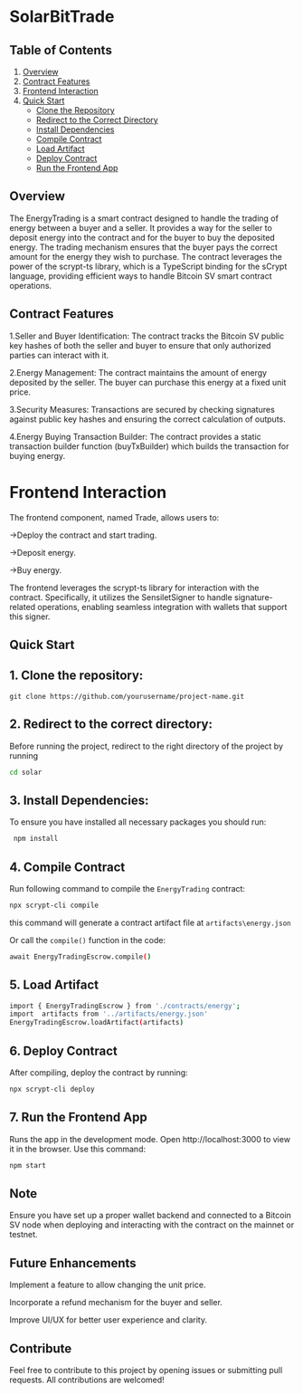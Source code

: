 # SolarBitTrade

## Table of Contents

1. [Overview](#overview)
2. [Contract Features](#contract-features)
3. [Frontend Interaction](#frontend-interaction)
4. [Quick Start](#quick-start)
   - [Clone the Repository](#1-clone-the-repository)
   - [Redirect to the Correct Directory](#2-redirect-to-the-correct-directory)
   - [Install Dependencies](#3-install-dependencies)
   - [Compile Contract](#4-compile-contract)
   - [Load Artifact](#5-load-artifact)
   - [Deploy Contract](#6-deploy-contract)
   - [Run the Frontend App](#7-run-the-frontend-app)


## Overview

The EnergyTrading is a smart contract designed to handle the trading of energy between a buyer and a seller. It provides a way for the seller to deposit energy into the contract and for the buyer to buy the deposited energy. The trading mechanism ensures that the buyer pays the correct amount for the energy they wish to purchase. The contract leverages the power of the scrypt-ts library, which is a TypeScript binding for the sCrypt language, providing efficient ways to handle Bitcoin SV smart contract operations.

## Contract Features

1.Seller and Buyer Identification:
The contract tracks the Bitcoin SV public key hashes of both the seller and buyer to ensure that only authorized parties can interact with it.

2.Energy Management:
The contract maintains the amount of energy deposited by the seller. The buyer can purchase this energy at a fixed unit price.

3.Security Measures:
Transactions are secured by checking signatures against public key hashes and ensuring the correct calculation of outputs.

4.Energy Buying Transaction Builder:
The contract provides a static transaction builder function (buyTxBuilder) which builds the transaction for buying energy.


# Frontend Interaction
The frontend component, named Trade, allows users to:

->Deploy the contract and start trading.

->Deposit energy.

->Buy energy.

The frontend leverages the scrypt-ts library for interaction with the contract. Specifically, it utilizes the SensiletSigner to handle signature-related operations, enabling seamless integration with wallets that support this signer.

## Quick Start

## 1. Clone the repository: 
`git clone https://github.com/yourusername/project-name.git` 

## 2. Redirect to the correct directory:
Before running the project, redirect to the right directory of the project by running
 ```sh  
cd solar
```

## 3. Install Dependencies:

To ensure you have installed all necessary packages you should run:

```sh
 npm install
```

## 4. Compile Contract
Run following command to compile the `EnergyTrading` contract:

```sh
npx scrypt-cli compile
```

this command will generate a contract artifact file at `artifacts\energy.json`

Or call the `compile()` function in the code:

```sh
await EnergyTradingEscrow.compile()
```


## 5. Load Artifact

```sh
import { EnergyTradingEscrow } from './contracts/energy';
import  artifacts from '../artifacts/energy.json'
EnergyTradingEscrow.loadArtifact(artifacts)
```

## 6. Deploy Contract
After compiling, deploy the contract by running: 

```sh
npx scrypt-cli deploy
```

## 7. Run the Frontend App

Runs the app in the development mode. Open http://localhost:3000 to view it in the browser. Use this command:

```sh
npm start
```

## Note
Ensure you have set up a proper wallet backend and connected to a Bitcoin SV node when deploying and interacting with the contract on the mainnet or testnet.

## Future Enhancements
Implement a feature to allow changing the unit price.

Incorporate a refund mechanism for the buyer and seller.

Improve UI/UX for better user experience and clarity.

## Contribute
Feel free to contribute to this project by opening issues or submitting pull requests. All contributions are welcomed!
